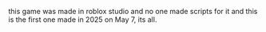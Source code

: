 this game was made in roblox studio and no one made scripts for it and this is the first one made in 2025 on May 7, its all.
